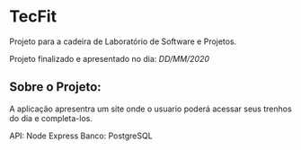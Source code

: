 # TecFit

Projeto para a cadeira de Laboratório de Software e Projetos.


Projeto finalizado e apresentado no dia: _DD/MM/2020_


## Sobre o Projeto:

A aplicação apresentra um site onde o usuario poderá acessar seus trenhos do dia e completa-los.

API: Node Express
Banco: PostgreSQL